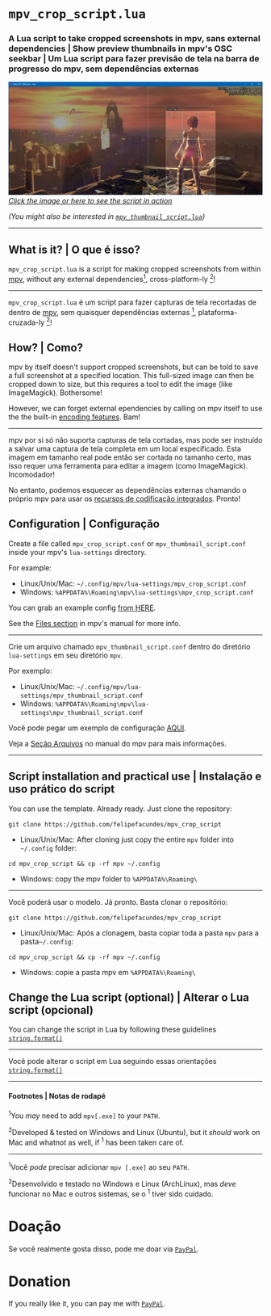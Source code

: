 # `mpv_crop_script.lua`

### A Lua script to take cropped screenshots in mpv, sans external dependencies | Show preview thumbnails in mpv's OSC seekbar | Um Lua script para fazer previsão de tela na barra de progresso do mpv, sem dependências externas

[![](docs/sintel_crop_guides_crosshair.jpg "Cropping Sintel (2010) with mpv_crop_script.lua")](https://youtu.be/Eis0Ipu7yw0)
[*Click the image or here to see the script in action*](https://youtu.be/Eis0Ipu7yw0)

*(You might also be interested in [`mpv_thumbnail_script.lua`](https://github.com/TheAMM/mpv_thumbnail_script))*

----

## What is it? | O que é isso?

`mpv_crop_script.lua` is a script for making cropped screenshots from within [mpv](https://github.com/mpv-player/mpv), without any external dependencies[<sup>1</sup>](#footnotes), cross-platform-ly [<sup>2</sup>](#footnotes)!

----

`mpv_crop_script.lua` é um script para fazer capturas de tela recortadas de dentro de [mpv](https://github.com/mpv-player/mpv), sem quaisquer dependências externas [<sup>1</sup>](#footnotes), plataforma-cruzada-ly [<sup>2</sup>](#footnotes)!

## How? | Como?

mpv by itself doesn't support cropped screenshots, but can be told to save a full screenshot at a specified location.
This full-sized image can then be cropped down to size, but this requires a tool to edit the image (like ImageMagick). Bothersome!

However, we can forget external ependencies by calling on mpv itself to use the the built-in [encoding features](https://mpv.io/manual/master/#encoding). Bam!

----

mpv por si só não suporta capturas de tela cortadas, mas pode ser instruído a salvar uma captura de tela completa em um local especificado.
Esta imagem em tamanho real pode então ser cortada no tamanho certo, mas isso requer uma ferramenta para editar a imagem (como ImageMagick). Incomodador!

No entanto, podemos esquecer as dependências externas chamando o próprio mpv para usar os [recursos de codificação integrados](https://mpv.io/manual/master/#encoding). Pronto!

## Configuration | Configuração

Create a file called `mpv_crop_script.conf` or `mpv_thumbnail_script.conf` inside your mpv's `lua-settings` directory.

For example:
  * Linux/Unix/Mac: `~/.config/mpv/lua-settings/mpv_crop_script.conf`
  * Windows: `%APPDATA%\Roaming\mpv\lua-settings\mpv_crop_script.conf`

You can grab an example config [from HERE](https://raw.githubusercontent.com/TheAMM/mpv_sort_script/build/mpv_sort_script.conf).

See the [Files section](https://mpv.io/manual/master/#files) in mpv's manual for more info.

----

Crie um arquivo chamado `mpv_thumbnail_script.conf` dentro do diretório `lua-settings` em seu diretório `mpv`.

Por exemplo:
  * Linux/Unix/Mac:  `~/.config/mpv/lua-settings/mpv_thumbnail_script.conf`
  * Windows: `%APPDATA%\Roaming\mpv\lua-settings\mpv_thumbnail_script.conf`

Você pode pegar um exemplo de configuração [AQUI](https://raw.githubusercontent.com/felipefacundes/mpv_crop_script/main/mpv/lua-settings/mpv_thumbnail_script.conf).

Veja a [Seção Arquivos](https://mpv.io/manual/master/#files) no manual do mpv para mais informações.

----

## Script installation and practical use | Instalação e uso prático do script

You can use the template. Already ready. Just clone the repository:
  ```shell
  git clone https://github.com/felipefacundes/mpv_crop_script
  ```

  * Linux/Unix/Mac: After cloning just copy the entire `mpv` folder into `~/.config` folder:
  ```shell
  cd mpv_crop_script && cp -rf mpv ~/.config
  ```

  * Windows: copy the mpv folder to `%APPDATA%\Roaming\`

----

Você poderá usar o modelo. Já pronto. Basta clonar o repositório:
  ```shell
  git clone https://github.com/felipefacundes/mpv_crop_script
  ```

  * Linux/Unix/Mac: Após a clonagem, basta copiar toda a pasta `mpv` para a pasta`~/.config`:
  ```shell
  cd mpv_crop_script && cp -rf mpv ~/.config
  ```

  * Windows: copie a pasta mpv em `%APPDATA%\Roaming\`

## Change the Lua script (optional) | Alterar o Lua script (opcional)

You can change the script in Lua by following these guidelines [`string.format()`](http://www.lua.org/manual/5.1/manual.html#pdf-string.format)

----

Você pode alterar o script em Lua seguindo essas orientações [`string.format()`](http://www.lua.org/manual/5.1/manual.html#pdf-string.format)

----

#### Footnotes | Notas de rodapé

<sup>1</sup>You *may* need to add `mpv[.exe]` to your `PATH`.

<sup>2</sup>Developed & tested on Windows and Linux (Ubuntu), but it *should* work on Mac and whatnot as well, if <sup>1</sup> has been taken care of.

----

<sup>1</sup>Você *pode* precisar adicionar `mpv [.exe]` ao seu `PATH`.

<sup>2</sup>Desenvolvido e testado no Windows e Linux (ArchLinux), mas *deve* funcionar no Mac e outros sistemas, se o <sup>1</sup> tiver sido cuidado.

# Doação

Se você realmente gosta disso, pode me doar via [`PayPal`](https://www.paypal.com/donate/?hosted_button_id=REU2UNGXLQQPG).

# Donation

If you really like it, you can pay me with [`PayPal`](https://www.paypal.com/donate/?hosted_button_id=REU2UNGXLQQPG).
